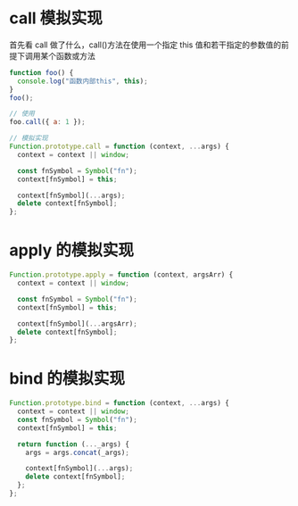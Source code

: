# call 模拟实现

首先看 call 做了什么，call()方法在使用一个指定 this 值和若干指定的参数值的前提下调用某个函数或方法

```js
function foo() {
  console.log("函数内部this", this);
}
foo();

// 使用
foo.call({ a: 1 });
```

```js
// 模拟实现
Function.prototype.call = function (context, ...args) {
  context = context || window;

  const fnSymbol = Symbol("fn");
  context[fnSymbol] = this;

  context[fnSymbol](...args);
  delete context[fnSymbol];
};
```

# apply 的模拟实现

```javascript
Function.prototype.apply = function (context, argsArr) {
  context = context || window;

  const fnSymbol = Symbol("fn");
  context[fnSymbol] = this;

  context[fnSymbol](...argsArr);
  delete context[fnSymbol];
};
```

# bind 的模拟实现

```js
Function.prototype.bind = function (context, ...args) {
  context = context || window;
  const fnSymbol = Symbol("fn");
  context[fnSymbol] = this;

  return function (..._args) {
    args = args.concat(_args);

    context[fnSymbol](...args);
    delete context[fnSymbol];
  };
};
```
